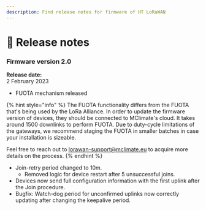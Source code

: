 ```yaml
---
description: Find release notes for firmware of HT LoRaWAN
---
```


# 🥳 Release notes

### Firmware version 2.0

**Release date:**\
2 February 2023

* FUOTA mechanism released

{% hint style="info" %}
The FUOTA functionality differs from the FUOTA that's being used by the LoRa Alliance. In order to update the firmware version of devices, they should be connected to MClimate's cloud. It takes around 1500 downlinks to perform FUOTA. Due to duty-cycle limitations of the gateways, we recommend staging the FUOTA in smaller batches in case your installation is sizeable.

Feel free to reach out to [lorawan-support@mclimate.eu](mailto:lorawan-support@mclimate.eu) to acquire more details on the process.
{% endhint %}

* Join-retry period changed to 10m.
  * Removed logic for device restart after 5 unsuccessful joins.
* Devices now send full configuration information with the first uplink after the Join procedure.
* Bugfix: Watch-dog period for unconfirmed uplinks now correctly updating after changing the keepalive period.

